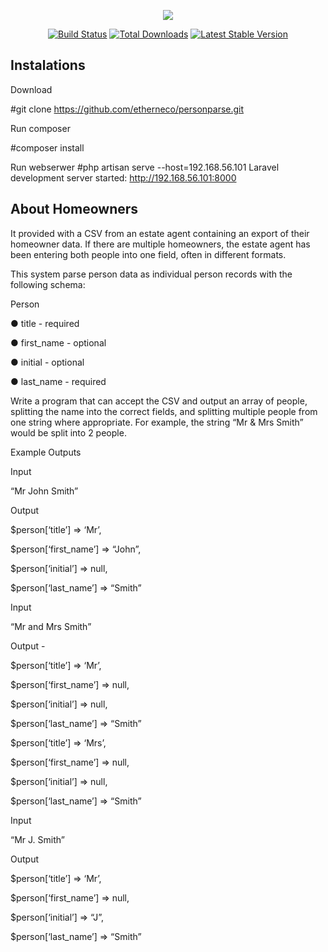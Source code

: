 <p align="center"><img src="https://laravel.com/assets/img/components/logo-laravel.svg"></p>

<p align="center">
<a href="https://travis-ci.org/laravel/framework"><img src="https://travis-ci.org/laravel/framework.svg" alt="Build Status"></a>
<a href="https://packagist.org/packages/laravel/framework"><img src="https://poser.pugx.org/laravel/framework/d/total.svg" alt="Total Downloads"></a>
<a href="https://packagist.org/packages/laravel/framework"><img src="https://poser.pugx.org/laravel/framework/v/stable.svg" alt="Latest Stable Version"></a>


## Instalations

Download 

#git clone https://github.com/etherneco/personparse.git

Run composer

#composer install

Run webserwer
#php artisan serve  --host=192.168.56.101
Laravel development server started: <http://192.168.56.101:8000>

## About Homeowners
It provided with a CSV from an estate agent containing an export of their
homeowner data. If there are multiple homeowners, the estate agent has been entering both
people into one field, often in different formats.




This system parse person data as individual person records with the following schema:

Person

● title - required

● first_name - optional

● initial - optional

● last_name - required

Write a program that can accept the CSV and output an array of people, splitting the name into
the correct fields, and splitting multiple people from one string where appropriate.
For example, the string “Mr & Mrs Smith” would be split into 2 people.

Example Outputs

Input

“Mr John Smith”

Output

$person[‘title’] => ‘Mr’,

$person[‘first_name’] => “John”,

$person[‘initial’] => null,

$person[‘last_name’] => “Smith”

Input

“Mr and Mrs Smith”

Output -

$person[‘title’] => ‘Mr’,

$person[‘first_name’] => null,

$person[‘initial’] => null,

$person[‘last_name’] => “Smith”

$person[‘title’] => ‘Mrs’,

$person[‘first_name’] => null,

$person[‘initial’] => null,

$person[‘last_name’] => “Smith”

Input

“Mr J. Smith”


Output

$person[‘title’] => ‘Mr’,

$person[‘first_name’] => null,

$person[‘initial’] => “J”,

$person[‘last_name’] => “Smith”



